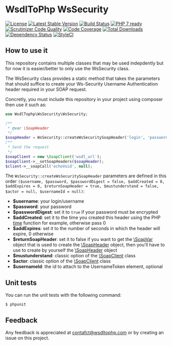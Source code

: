 # WsdlToPhp WsSecurity
[![License](https://poser.pugx.org/wsdltophp/wssecurity/license)](https://packagist.org/packages/wsdltophp/wssecurity)
[![Latest Stable Version](https://poser.pugx.org/wsdltophp/wssecurity/version.png)](https://packagist.org/packages/wsdltophp/wssecurity)
[![Build Status](https://api.travis-ci.org/WsdlToPhp/WsSecurity.svg)](https://travis-ci.org/WsdlToPhp/WsSecurity)
[![PHP 7 ready](http://php7ready.timesplinter.ch/WsdlToPhp/PackageGenerator/badge.svg)](https://travis-ci.org/WsdlToPhp/PackageGenerator)
[![Scrutinizer Code Quality](https://scrutinizer-ci.com/g/WsdlToPhp/WsSecurity/badges/quality-score.png)](https://scrutinizer-ci.com/g/WsdlToPhp/WsSecurity/)
[![Code Coverage](https://scrutinizer-ci.com/g/WsdlToPhp/WsSecurity/badges/coverage.png)](https://scrutinizer-ci.com/g/WsdlToPhp/WsSecurity/)
[![Total Downloads](https://poser.pugx.org/wsdltophp/wssecurity/downloads)](https://packagist.org/packages/wsdltophp/wssecurity)
[![Dependency Status](https://www.versioneye.com/user/projects/5615103ca19334001e000331/badge.svg?style=flat)](https://www.versioneye.com/user/projects/5615103ca19334001e000331)
[![StyleCI](https://styleci.io/repos/43811404/shield)](https://styleci.io/repos/43811404)

## How to use it
This repository contains multiple classes that may be used indepdently but for now it is easier/better to only use the WsSecurity class.

The WsSecurity class provides a static method that takes the parameters that should suffice to create your Ws-Security Username Authentication header required in your SOAP request.

Concretly, you must include this repository in your project using composer then use it such as:

```php
use WsdlTophp\WsSecurity\WsSecurity;

/**
 * @var \SoapHeader
 */
$soapHeader = WsSecurity::createWsSecuritySoapHeader('login', 'password', true);
/**
 * Send the request
 */
$soapClient = new \SoapClient('wsdl_url');
$soapClient->__setSoapHeaders($soapHeader);
$client->__soapCall('echoVoid', null);
```

The `WsSecurity::createWsSecuritySoapHeader` parameters are defined in this order `($username, $password, $passwordDigest = false, $addCreated = 0, $addExpires = 0, $returnSoapHeader = true, $mustunderstand = false, $actor = null, $usernameId = null)`:

- **$username**: your login/username
- **$password**: your password
- **$passwordDigest**: set it to `true` if your password must be encrypted
- **$addCreated**: set it to the time you created this header using the PHP [time](http://php.net/manual/en/function.time.php) function for example, otherwise pass 0
- **$addExpires**: set it to the number of seconds in which the header will expire, 0 otherwise
- **$returnSoapHeader**: set it to false if you want to get the [\SoapVar](http://php.net/manual/en/class.soapvar.php) object that is used to create the [\SoapHeader](http://php.net/manual/en/class.soapheader.php) object, then you'll have to use to create by yourself the [\SoapHeader](http://php.net/manual/en/class.soapheader.php) object
- **$mustunderstand**: classic option of the [\SoapClient](http://php.net/manual/en/soapclient.soapclient.php) class
- **$actor**: classic option of the [\SoapClient](http://php.net/manual/en/soapclient.soapclient.php) class
- **$usernameId**: the id to attach to the UsernameToken element, optional

## Unit tests
You can run the unit tests with the following command:
```
$ phpunit
```

## Feedback
Any feedback is appreciated at contafct@wsdltophp.com or by creating an issue on this project.